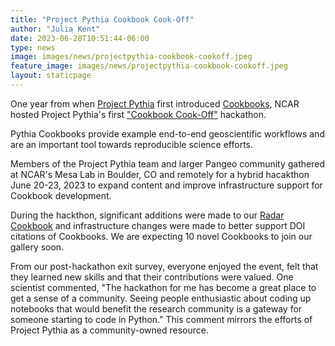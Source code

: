 ```yaml
---
title: "Project Pythia Cookbook Cook-Off"
author: "Julia Kent"
date: 2023-06-28T10:51:44-06:00
type: news
image: images/news/projectpythia-cookbook-cookoff.jpeg
feature_image: images/news/projectpythia-cookbook-cookoff.jpeg
layout: staticpage
---
```


One year from when [Project Pythia](https://projectpythia.org/) first introduced
[Cookbooks](https://cookbooks.projectpythia.org/), NCAR hosted Project Pythia's first
["Cookbook Cook-Off"](https://projectpythia.org/pythia-cookoff-2023/README.html)
hackathon.

Pythia Cookbooks provide example end-to-end geoscientific workflows and are an important tool towards
reproducible science efforts.

Members of the Project Pythia team and larger Pangeo community gathered at NCAR's Mesa Lab in Boulder,
CO and remotely for a hybrid hacakthon June 20-23, 2023 to 
expand content and improve infrastructure support for Cookbook development. 

During the hackthon, significant additions were made to our
[Radar Cookbook](https://github.com/ProjectPythia/radar-cookbook) and infrastructure changes were
made to better support DOI citations of Cookbooks. We are expecting 10 novel Cookbooks to join
our gallery soon.

From our post-hackathon exit survey, everyone enjoyed the event, felt that they learned new skills and that their
contributions were valued. One scientist commented, "The hackathon for me has become a great place to get a sense
of a community. Seeing people enthusiastic about coding up notebooks that would benefit the research community is
a gateway for someone starting to code in Python." This comment mirrors the efforts of Project Pythia as a
community-owned resource.
